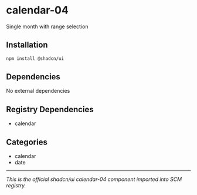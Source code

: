 # calendar-04

Single month with range selection

## Installation

```bash
npm install @shadcn/ui
```

## Dependencies

No external dependencies

## Registry Dependencies

- calendar

## Categories

- calendar
- date

---

*This is the official shadcn/ui calendar-04 component imported into SCM registry.*
